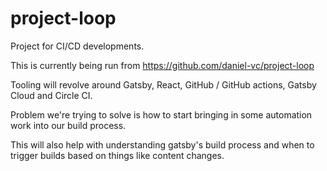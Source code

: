 # project-loop
Project for CI/CD developments.

This is currently being run from https://github.com/daniel-vc/project-loop

Tooling will revolve around Gatsby, React, GitHub / GitHub actions, Gatsby Cloud and Circle CI.

Problem we're trying to solve is how to start bringing in some automation work into our build process.

This will also help with understanding gatsby's build process and when to trigger builds based on things like content changes.
